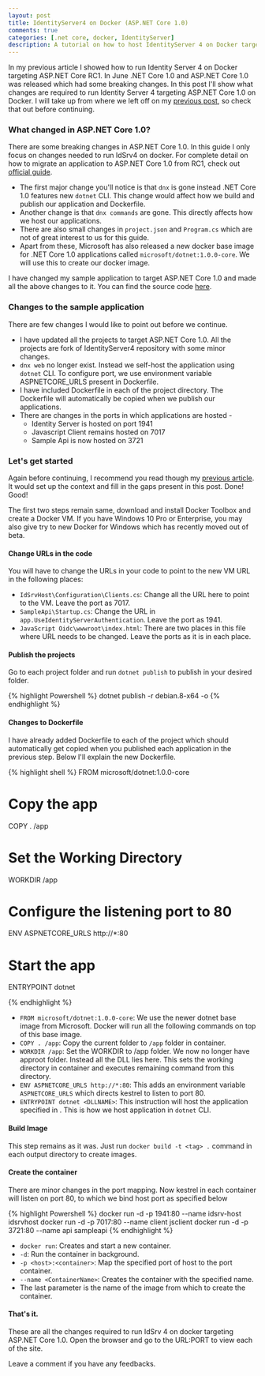 ```yaml
---
layout: post
title: IdentityServer4 on Docker (ASP.NET Core 1.0)
comments: true
categories: [.net core, docker, IdentityServer]
description: A tutorial on how to host IdentityServer 4 on Docker targeting ASP.NET Core 1.0
---
```


In my previous article I showed how to run Identity Server 4 on Docker targeting ASP.NET Core RC1. In June .NET Core 1.0 and ASP.NET Core 1.0 was released which had some breaking changes. In this post I'll show what changes are required to run Identity Server 4 targeting ASP.NET Core 1.0 on Docker. I will take up from where we left off on my [previous post](https://ankitbko.github.io/2016/03/IdentityServer4-on-Docker/), so check that out before continuing.

### What changed in ASP.NET Core 1.0?
There are some breaking changes in ASP.NET Core 1.0. In this guide I only focus on changes needed to run IdSrv4 on docker. For complete detail on how to migrate an application to ASP.NET Core 1.0 from RC1, check out [official guide](https://docs.asp.net/en/latest/migration/rc1-to-rtm.html).

* The first major change you'll notice is that `dnx` is gone instead .NET Core 1.0 features new `dotnet` CLI. This change would affect how we build and publish our application and Dockerfile.
* Another change is that `dnx commands` are gone. This directly affects how we host our applications.
* There are also small changes in `project.json` and `Program.cs` which are not of great interest to us for this guide.
* Apart from these, Microsoft has also released a new docker base image for .NET Core 1.0 applications called `microsoft/dotnet:1.0.0-core`. We will use this to create our docker image.

I have changed my sample application to target ASP.NET Core 1.0 and made all the above changes to it. You can find the source code [here](https://github.com/ankitbko/IdentityServer4.DockerSample/tree/netcore1.0).

### Changes to the sample application
There are few changes I would like to point out before we continue.

* I have updated all the projects to target ASP.NET Core 1.0. All the projects are fork of IdentityServer4 repository with some minor changes.
* `dnx web` no longer exist. Instead we self-host the application using `dotnet` CLI. To configure port, we use environment variable ASPNETCORE_URLS present in Dockerfile.
* I have included Dockerfile in each of the project directory. The Dockerfile will automatically be copied when we publish our applications.
* There are changes in the ports in which applications are hosted -
	* Identity Server is hosted on port 1941
	* Javascript Client remains hosted on 7017
	* Sample Api is now hosted on 3721

### Let's get started

Again before continuing, I recommend you read though my [previous article](https://ankitbko.github.io/2016/03/IdentityServer4-on-Docker/). It would set up the context and fill in the gaps present in this post.
Done! Good!

The first two steps remain same, download and install Docker Toolbox and create a Docker VM. If you have Windows 10 Pro or Enterprise, you may also give try to new Docker for Windows which has recently moved out of beta.

#### Change URLs in the code

You will have to change the URLs in your code to point to the new VM URL in the following places:

* `IdSrvHost\Configuration\Clients.cs`: Change all the URL here to point to the VM. Leave the port as 7017.
* `SampleApi\Startup.cs`: Change the URL in `app.UseIdentityServerAuthentication`. Leave the port as 1941.
* `JavaScript Oidc\wwwroot\index.html`: There are two places in this file where URL needs to be changed. Leave the ports as it is in each place.

#### Publish the projects

Go to each project folder and run `dotnet publish` to publish in your desired folder.

{% highlight Powershell %}
dotnet publish -r debian.8-x64 -o <Path to output directory>
{% endhighlight %}

#### Changes to Dockerfile

I have already added Dockerfile to each of the project which should automatically get copied when you published each application in the previous step. Below I'll explain the new Dockerfile.

{% highlight shell %}
FROM microsoft/dotnet:1.0.0-core

# Copy the app
COPY . /app

# Set the Working Directory
WORKDIR /app

# Configure the listening port to 80
ENV ASPNETCORE_URLS http://*:80

# Start the app
ENTRYPOINT dotnet <DLLNAME>

{% endhighlight %}

* `FROM microsoft/dotnet:1.0.0-core`: We use the newer dotnet base image from Microsoft. Docker will run all the following commands on top of this base image.
* `COPY . /app`: Copy the current folder to `/app` folder in container.
* `WORKDIR /app`: Set the WORKDIR to /app folder. We now no longer have approot folder. Instead all the DLL lies here. This sets the working directory in container and executes remaining command from this directory.
* `ENV ASPNETCORE_URLS http://*:80`: This adds an environment variable `ASPNETCORE_URLS` which directs kestrel to listen to port 80.
* `ENTRYPOINT dotnet <DLLNAME>`: This instruction will host the application specified in <DLLNAME>. This is how we host application in `dotnet` CLI.

#### Build Image

This step remains as it was. Just run `docker build -t <tag> .` command in each output directory to create images.

#### Create the container

There are minor changes in the port mapping. Now kestrel in each container will listen on port 80, to which we bind host port as specified below

{% highlight Powershell %}
docker run -d -p 1941:80 --name idsrv-host idsrvhost
docker run -d -p 7017:80 --name client jsclient
docker run -d -p 3721:80 --name api sampleapi
{% endhighlight %}

* `docker run`: Creates and start a new container.
* `-d`: Run the container in background.
* `-p <host>:<container>`: Map the specified port of host to the port container.
* `--name <ContainerName>`: Creates the container with the specified name.
* The last parameter is the name of the image from which to create the container.

#### That's it.

These are all the changes required to run IdSrv 4 on docker targeting ASP.NET Core 1.0. Open the browser and go to the URL:PORT to view each of the site.

Leave a comment if you have any feedbacks.